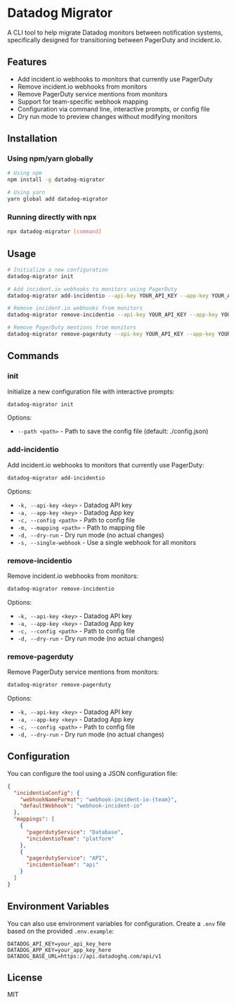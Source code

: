 # Datadog Migrator

A CLI tool to help migrate Datadog monitors between notification systems, specifically designed for transitioning between PagerDuty and incident.io.

## Features

- Add incident.io webhooks to monitors that currently use PagerDuty
- Remove incident.io webhooks from monitors
- Remove PagerDuty service mentions from monitors
- Support for team-specific webhook mapping
- Configuration via command line, interactive prompts, or config file
- Dry run mode to preview changes without modifying monitors

## Installation

### Using npm/yarn globally

```bash
# Using npm
npm install -g datadog-migrator

# Using yarn
yarn global add datadog-migrator
```

### Running directly with npx

```bash
npx datadog-migrator [command]
```

## Usage

```bash
# Initialize a new configuration
datadog-migrator init

# Add incident.io webhooks to monitors using PagerDuty
datadog-migrator add-incidentio --api-key YOUR_API_KEY --app-key YOUR_APP_KEY

# Remove incident.io webhooks from monitors
datadog-migrator remove-incidentio --api-key YOUR_API_KEY --app-key YOUR_APP_KEY

# Remove PagerDuty mentions from monitors
datadog-migrator remove-pagerduty --api-key YOUR_API_KEY --app-key YOUR_APP_KEY
```

## Commands

### init

Initialize a new configuration file with interactive prompts:

```bash
datadog-migrator init
```

Options:
- `--path <path>` - Path to save the config file (default: ./config.json)

### add-incidentio

Add incident.io webhooks to monitors that currently use PagerDuty:

```bash
datadog-migrator add-incidentio
```

Options:
- `-k, --api-key <key>` - Datadog API key
- `-a, --app-key <key>` - Datadog App key
- `-c, --config <path>` - Path to config file
- `-m, --mapping <path>` - Path to mapping file
- `-d, --dry-run` - Dry run mode (no actual changes)
- `-s, --single-webhook` - Use a single webhook for all monitors

### remove-incidentio

Remove incident.io webhooks from monitors:

```bash
datadog-migrator remove-incidentio
```

Options:
- `-k, --api-key <key>` - Datadog API key
- `-a, --app-key <key>` - Datadog App key
- `-c, --config <path>` - Path to config file
- `-d, --dry-run` - Dry run mode (no actual changes)

### remove-pagerduty

Remove PagerDuty service mentions from monitors:

```bash
datadog-migrator remove-pagerduty
```

Options:
- `-k, --api-key <key>` - Datadog API key
- `-a, --app-key <key>` - Datadog App key
- `-c, --config <path>` - Path to config file
- `-d, --dry-run` - Dry run mode (no actual changes)

## Configuration

You can configure the tool using a JSON configuration file:

```json
{
  "incidentioConfig": {
    "webhookNameFormat": "webhook-incident-io-{team}",
    "defaultWebhook": "webhook-incident-io"
  },
  "mappings": [
    {
      "pagerdutyService": "Database",
      "incidentioTeam": "platform"
    },
    {
      "pagerdutyService": "API",
      "incidentioTeam": "api"
    }
  ]
}
```

## Environment Variables

You can also use environment variables for configuration. Create a `.env` file based on the provided `.env.example`:

```
DATADOG_API_KEY=your_api_key_here
DATADOG_APP_KEY=your_app_key_here
DATADOG_BASE_URL=https://api.datadoghq.com/api/v1
```

## License

MIT